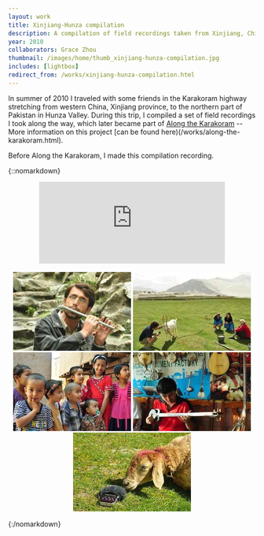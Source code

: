 ```yaml
---
layout: work
title: Xinjiang-Hunza compilation
description: A compilation of field recordings taken from Xinjiang, China and Hunza Valley in northern Pakistan
year: 2010
collaborators: Grace Zhou
thumbnail: /images/home/thumb_xinjiang-hunza-compilation.jpg
includes: [lightbox]
redirect_from: /works/xinjiang-hunza-compilation.html
---
```


In summer of 2010 I traveled with some friends in the Karakoram highway stretching from western China, Xinjiang province, to the northern part of Pakistan in Hunza Valley. During this trip, I compiled a set of field recordings I took along the way, which later became part of [Along the Karakoram](http://www.alongthekarakoram.com) -- More information on this project [can be found here)(/works/along-the-karakoram.html).

Before Along the Karakoram, I made this compilation recording.

{::nomarkdown}
<center>
<iframe width="75%" height="166" scrolling="no" frameborder="no" src="http://w.soundcloud.com/player/?url=http%3A%2F%2Fapi.soundcloud.com%2Ftracks%2F5337614&show_artwork=true"></iframe>
</center>

<p>
	<center>
	<a href="/images/xinjiang-hunza/xinjiang-hunza-compilation-1.jpg" rel="lightbox[xjh]"><img src="/images/xinjiang-hunza/thumb_xinjiang-hunza-compilation-1.jpg" /></a>
	<a href="/images/xinjiang-hunza/xinjiang-hunza-compilation-3.jpg" rel="lightbox[xjh]"><img src="/images/xinjiang-hunza/thumb_xinjiang-hunza-compilation-3.jpg" /></a>
	<a href="/images/xinjiang-hunza/xinjiang-hunza-compilation-4.jpg" rel="lightbox[xjh]"><img src="/images/xinjiang-hunza/thumb_xinjiang-hunza-compilation-4.jpg" /></a>
	<a href="/images/xinjiang-hunza/xinjiang-hunza-compilation-5.jpg" rel="lightbox[xjh]"><img src="/images/xinjiang-hunza/thumb_xinjiang-hunza-compilation-5.jpg" /></a>
	<a href="/images/xinjiang-hunza/xinjiang-hunza-compilation-2.jpg" rel="lightbox[xjh]"><img src="/images/xinjiang-hunza/thumb_xinjiang-hunza-compilation-2.jpg" /></a>
	</center>
</p>
{:/nomarkdown}